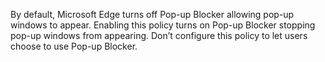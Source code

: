 By default, Microsoft Edge turns off Pop-up Blocker allowing pop-up windows to appear. Enabling this policy turns on Pop-up Blocker stopping pop-up windows from appearing. Don’t configure this policy to let users choose to use Pop-up Blocker. 